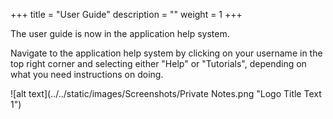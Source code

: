+++
title = "User Guide"
description = ""
weight = 1
+++




The user guide is now in the application help system.
<!--more-->

Navigate to the application help system by clicking on your username in the top right corner and selecting either "Help" or "Tutorials", depending on what you need instructions on doing. 

![alt text](../../static/images/Screenshots/Private Notes.png "Logo Title Text 1")

